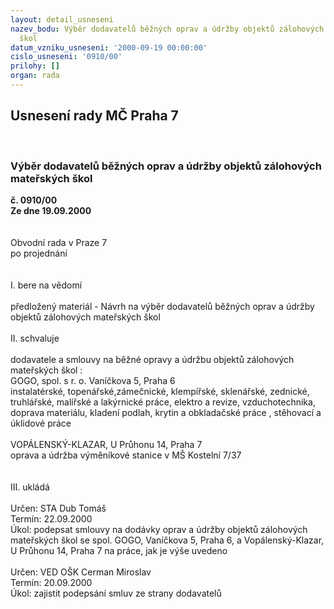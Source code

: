 ```yaml
---
layout: detail_usneseni
nazev_bodu: Výběr dodavatelů běžných oprav a údržby objektů zálohových mateřských
  škol
datum_vzniku_usneseni: '2000-09-19 00:00:00'
cislo_usneseni: '0910/00'
prilohy: []
organ: rada
---
```

<div id="ucUsn_pList" class="usn">
	<span><h2>Usnesení rady MČ Praha 7 </h2>
<br></span><div class="standBody">
<span><h3>Výběr dodavatelů běžných oprav a údržby objektů zálohových mateřských škol</h3></span><div class="center">
		<strong>č. 0910/00</strong><br>
	</div>
<div class="center">
		<strong>Ze dne 19.09.2000</strong><br><br>
	</div>     <br>Obvodní rada v Praze 7<br>po projednání<br><br><br>I.	bere na vědomí<br><br> předložený materiál - Návrh na výběr dodavatelů běžných oprav a údržby objektů zálohových mateřských škol<br><br>II.	schvaluje <br><br>dodavatele a smlouvy na  běžné opravy a údržbu objektů zálohových mateřských škol :<br>GOGO, spol. s r. o. Vaníčkova 5, Praha 6<br>instalatérské, topenářské,zámečnické, klempířské, sklenářské, zednické, truhlářské, malířské a lakýrnické práce, elektro a revize, vzduchotechnika, doprava materiálu, kladení podlah, krytin a obkladačské práce , stěhovací a úklidové práce<br><br>VOPÁLENSKÝ-KLAZAR, U Průhonu 14, Praha 7<br>oprava a údržba výměníkové stanice v MŠ Kostelní 7/37<br><br><br>III.	ukládá <br><br> Určen:	     	STA Dub Tomáš<br>Termín: 22.09.2000<br>Úkol:	podepsat smlouvy na dodávky oprav a údržby objektů zálohových mateřských škol se spol. GOGO, Vaníčkova 5, Praha 6, a Vopálenský-Klazar, U Průhonu 14, Praha 7 na práce,  jak je výše uvedeno<br> <br> Určen:	     	VED OŠK Cerman Miroslav<br>Termín: 20.09.2000<br>Úkol:	zajistit podepsání smluv ze strany dodavatelů<br> <br>
</div>
</div>